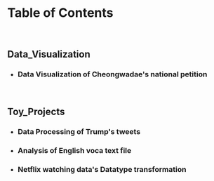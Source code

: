 # Table of Contents

<br>

## Data_Visualization

- ### Data Visualization of Cheongwadae's national petition

<br>

## Toy_Projects

- ### Data Processing of Trump's tweets
- ### Analysis of English voca text file
- ### Netflix watching data's Datatype transformation


